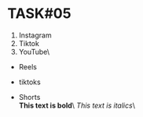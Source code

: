 # TASK#05
1. Instagram
2. Tiktok
3. YouTube\
- Reels
* tiktoks
+ Shorts\
**This text is bold**\ *This text is italics*\
